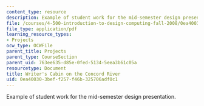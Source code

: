 ```yaml
---
content_type: resource
description: Example of student work for the mid-semester design presentation.
file: /courses/4-500-introduction-to-design-computing-fall-2008/0ea400303beff257f46b325706adf0c1_assn4a_5.pdf
file_type: application/pdf
learning_resource_types:
- Projects
ocw_type: OCWFile
parent_title: Projects
parent_type: CourseSection
parent_uid: 763ee635-d85e-0fed-5134-5eea3b61c05a
resourcetype: Document
title: Writer's Cabin on the Concord River
uid: 0ea40030-3bef-f257-f46b-325706adf0c1
---
```

Example of student work for the mid-semester design presentation.


